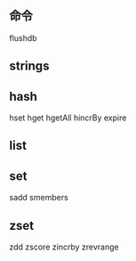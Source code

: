 
命令
-------------
flushdb






strings
-------------



  
hash
-------------
hset
hget
hgetAll
hincrBy
expire





  
  
list
-------------




  
  
set
-------------
sadd
smembers





  
zset
-------------
zdd
zscore
zincrby
zrevrange





  
   
 





  




  













































